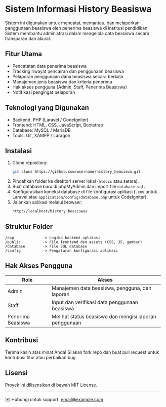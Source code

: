# Sistem Informasi History Beasiswa

Sistem ini digunakan untuk mencatat, memantau, dan melaporkan penggunaan beasiswa oleh penerima beasiswa di institusi pendidikan. Sistem membantu administrasi dalam mengelola data beasiswa secara transparan dan akurat.

## Fitur Utama

- Pencatatan data penerima beasiswa  
- Tracking riwayat pencairan dan penggunaan beasiswa  
- Pelaporan penggunaan dana beasiswa secara berkala  
- Manajemen jenis beasiswa dan kriteria penerima  
- Hak akses pengguna (Admin, Staff, Penerima Beasiswa)  
- Notifikasi pengingat pelaporan

## Teknologi yang Digunakan

- Backend: PHP (Laravel / CodeIgniter)  
- Frontend: HTML, CSS, JavaScript, Bootstrap  
- Database: MySQL / MariaDB  
- Tools: Git, XAMPP / Laragon

## Instalasi

1. Clone repository:
   ```bash
   git clone https://github.com/username/history_beasiswa.git
   ```
2. Pindahkan folder ke direktori server lokal (`htdocs` atau setara).  
3. Buat database baru di phpMyAdmin dan import file `database.sql`.  
4. Konfigurasikan koneksi database di file konfigurasi aplikasi (`.env` untuk Laravel atau `application/config/database.php` untuk CodeIgniter).  
5. Jalankan aplikasi melalui browser:
   ```
   http://localhost/history_beasiswa/
   ```

## Struktur Folder

```
/app             -> Logika backend aplikasi
/public          -> File frontend dan assets (CSS, JS, gambar)
/database        -> File SQL database
/config          -> Pengaturan konfigurasi aplikasi
```

## Hak Akses Pengguna

| Role            | Akses                                             |
|-----------------|--------------------------------------------------|
| Admin           | Manajemen data beasiswa, pengguna, dan laporan   |
| Staff           | Input dan verifikasi data penggunaan beasiswa    |
| Penerima Beasiswa | Melihat status beasiswa dan mengisi laporan penggunaan |

## Kontribusi

Terima kasih atas minat Anda! Silakan fork repo dan buat pull request untuk kontribusi fitur atau perbaikan bug.

## Lisensi

Proyek ini dilisensikan di bawah MIT License.

---

✉️ Hubungi untuk support: [email@example.com](mailto:email@example.com)
